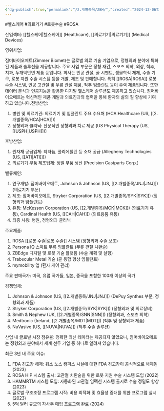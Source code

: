 ```yaml
---
{"dg-publish":true,"permalink":"/2.개별종목/ZBH/","created":"2024-12-06T22:13:18.049+09:00","updated":"2025-07-29T21:37:05.432+09:00"}
---
```


#헬스케어 #의료기기 #로봇수술 #ROSA

산업섹터: [[헬스케어\|헬스케어]] (Healthcare), [[의료기기\|의료기기]] (Medical Devices)

영위사업:  

짐머바이오메트(Zimmer Biomet)는 글로벌 의료 기술 기업으로, 정형외과 분야에 특화된 제품과 솔루션을 제공합니다. 주요 사업 부문은 정형 재건, 스포츠 의학, 외상, 척추, 치과, 두개악안면 제품 등입니다. 회사는 인공 관절, 골 시멘트, 생물학적 제제, 수술 기구, 로봇 지원 수술 시스템 등을 개발, 제조 및 판매합니다. 특히 [[ROSA\|ROSA]] 로봇 수술 시스템, 인공 고관절 및 무릎 관절 제품, 척추 임플란트 등이 주력 제품입니다. 또한 데이터 분석과 인공지능을 활용한 디지털 헬스케어 솔루션도 제공하고 있습니다. 짐머바이오메트는 혁신적인 제품 개발과 의료진과의 협력을 통해 환자의 삶의 질 향상에 기여하고 있습니다.전방산업:

1. 병원 및 의료기관: 의료기기 및 임플란트 주요 수요처 (HCA Healthcare (US, [[2.개별종목/HCA\|HCA]]))
2. 정형외과 클리닉: 전문적인 정형외과 치료 제공 (US Physical Therapy (US, [[USPH\|USPH]]))

후방산업:

1. 원자재 공급업체: 티타늄, 폴리에틸렌 등 소재 공급 (Allegheny Technologies (US, [[ATI\|ATI]]))
2. 의료기기 부품 제조업체: 정밀 부품 생산 (Precision Castparts Corp.)

밸류체인:

1. 연구개발: 짐머바이오메트, Johnson & Johnson (US, [[2.개별종목/JNJ\|JNJ]]) (의료기기 부문)
2. 제조: 짐머바이오메트, Stryker Corporation (US, [[2.개별종목/SYK\|SYK]]) (정형외과 임플란트)
3. 유통: McKesson Corporation (US, [[2.개별종목/MCK\|MCK]]) (의료기기 유통), Cardinal Health (US, [[CAH\|CAH]]) (의료용품 유통)
4. 최종 사용: 병원, 정형외과 클리닉

주요제품:

1. ROSA [[로봇 수술\|로봇 수술]] 시스템 (정형외과 수술 보조)
2. Persona IQ 스마트 무릎 임플란트 (무릎 관절 치환술)
3. ZBEdge 디지털 및 로봇 기술 플랫폼 (수술 계획 및 실행)
4. Trabecular Metal 기술 (골 통합 향상 임플란트)
5. mymobility 앱 (환자 케어 관리)

주요 판매국가: 미국, 유럽 국가들, 일본, 중국을 포함한 100개 이상의 국가

경쟁업체:

1. Johnson & Johnson (US, [[2.개별종목/JNJ\|JNJ]]) (DePuy Synthes 부문, 정형외과 제품)
2. Stryker Corporation (US, [[2.개별종목/SYK\|SYK]]) (정형외과 및 의료장비)
3. Smith & Nephew (UK, [[2.개별종목/SNN\|SNN]]) (정형외과, 스포츠 의학)
4. Medtronic (Ireland, [[2.개별종목/MDT\|MDT]]) (척추 및 정형외과 제품)
5. NuVasive (US, [[NUVA\|NUVA]]) (척추 수술 솔루션)

산업 내 글로벌 시장 점유율: 정확한 최신 데이터는 제공되지 않았으나, 짐머바이오메트는 정형외과 분야에서 세계 선두 기업 중 하나로 알려져 있습니다.

최근 3년 내 주요 이슈:

1. FDA 경고장 해제: 워소 노스 캠퍼스 시설에 대한 FDA 경고장이 공식적으로 해제됨 (2023)
2. ROSA HIP 시스템 출시: 고관절 치환술을 위한 로봇 지원 수술 시스템 도입 (2022)
3. HAMMRTM 시스템 도입: 자동화된 고관절 임팩션 시스템 출시로 수술 정밀도 향상 (2023)
4. 글로벌 구조조정 프로그램 시작: 비용 최적화 및 효율성 증대를 위한 프로그램 실시 (2023)
5. 5억 달러 규모의 자사주 매입 프로그램 완료 (2024)